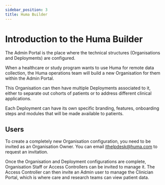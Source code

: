 ```yaml
---
sidebar_position: 3
title: Huma Builder
---
```

# Introduction to the Huma Builder
The Admin Portal is the place where the technical structures (Organisations and Deployments) are configured. 

When a healthcare or study program wants to use Huma for remote data collection, the Huma operations team will build a new Organisation for them within the Admin Portal.

This Organisation can then have multiple Deployments associated to it, either to separate out cohorts of patients or to address different clinical applications.

Each Deployment can have its own specific branding, features, onboarding steps and modules that will be made available to patients. 

## Users

To create a completely new Organisation configuration, you need to be invited as an Organisation Owner. You can email ithelpdesk@huma.com to request an invitation. 

Once the Organisation and Deployment configurations are complete, Organisation Staff or Access Controllers can be invited to manage it. The Access Controller can then invite an Admin user to manage the Clinician Portal, which is where care and research teams can view patient data.
